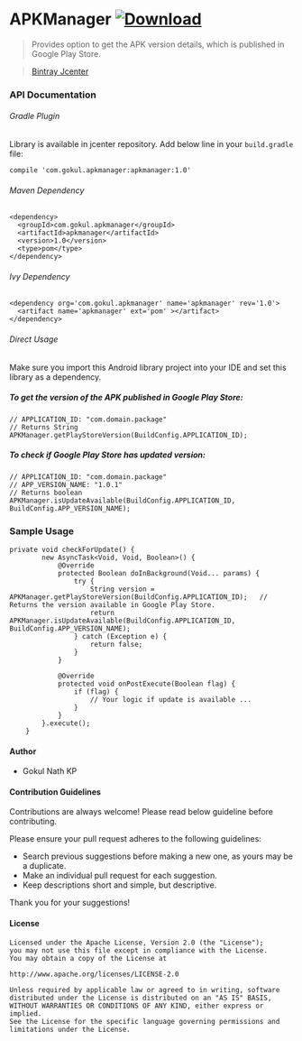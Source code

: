 # APKManager [ ![Download](https://api.bintray.com/packages/nath-manutd/maven/apkmanager/images/download.svg) ](https://bintray.com/nath-manutd/maven/apkmanager/_latestVersion)

> Provides option to get the APK version details, which is published in Google Play Store.

> [Bintray Jcenter](https://bintray.com/nath-manutd/maven/apkmanager)

### API Documentation

###### Gradle Plugin

Library is available in jcenter repository. Add below line in your ```build.gradle``` file:

```
compile 'com.gokul.apkmanager:apkmanager:1.0'
```

###### Maven Dependency

```
<dependency>
  <groupId>com.gokul.apkmanager</groupId>
  <artifactId>apkmanager</artifactId>
  <version>1.0</version>
  <type>pom</type>
</dependency>
```

###### Ivy Dependency

```
<dependency org='com.gokul.apkmanager' name='apkmanager' rev='1.0'>
  <artifact name='apkmanager' ext='pom' ></artifact>
</dependency>
```

###### Direct Usage

Make sure you import this Android library project into your IDE and set this library as a dependency.

##### To get the version of the APK published in Google Play Store:

```
// APPLICATION_ID: "com.domain.package"
// Returns String
APKManager.getPlayStoreVersion(BuildConfig.APPLICATION_ID);
```

##### To check if Google Play Store has updated version:
```
// APPLICATION_ID: "com.domain.package"
// APP_VERSION_NAME: "1.0.1"
// Returns boolean
APKManager.isUpdateAvailable(BuildConfig.APPLICATION_ID, BuildConfig.APP_VERSION_NAME); 
```

### Sample Usage

```
private void checkForUpdate() {
        new AsyncTask<Void, Void, Boolean>() {
            @Override
            protected Boolean doInBackground(Void... params) {
                try {
                    String version = APKManager.getPlayStoreVersion(BuildConfig.APPLICATION_ID);   // Returns the version available in Google Play Store.
                    return APKManager.isUpdateAvailable(BuildConfig.APPLICATION_ID, BuildConfig.APP_VERSION_NAME);  
                } catch (Exception e) {
                    return false;
                }
            }

            @Override
            protected void onPostExecute(Boolean flag) {
                if (flag) {
                    // Your logic if update is available ...
                }
            }
        }.execute();
    }
```

#### Author

- Gokul Nath KP

#### Contribution Guidelines

Contributions are always welcome! Please read below guideline before contributing.

Please ensure your pull request adheres to the following guidelines:

- Search previous suggestions before making a new one, as yours may be a duplicate.
- Make an individual pull request for each suggestion.
- Keep descriptions short and simple, but descriptive.

Thank you for your suggestions!

#### License

```
Licensed under the Apache License, Version 2.0 (the "License");
you may not use this file except in compliance with the License.
You may obtain a copy of the License at

http://www.apache.org/licenses/LICENSE-2.0

Unless required by applicable law or agreed to in writing, software
distributed under the License is distributed on an "AS IS" BASIS,
WITHOUT WARRANTIES OR CONDITIONS OF ANY KIND, either express or implied.
See the License for the specific language governing permissions and
limitations under the License.
```
